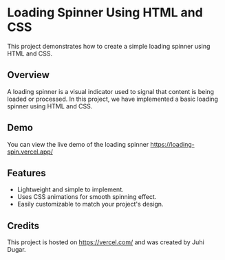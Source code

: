 # Loading Spinner Using HTML and CSS

This project demonstrates how to create a simple loading spinner using HTML and CSS.

## Overview

A loading spinner is a visual indicator used to signal that content is being loaded or processed. In this project, we have implemented a basic loading spinner using HTML and CSS.

## Demo

You can view the live demo of the loading spinner https://loading-spin.vercel.app/

## Features

- Lightweight and simple to implement.
- Uses CSS animations for smooth spinning effect.
- Easily customizable to match your project's design.

## Credits

This project is hosted on https://vercel.com/ and was created by Juhi Dugar.
